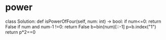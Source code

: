 # power
class Solution:
    def isPowerOfFour(self, num: int) -> bool:
      if num<=0:
          return False
          if num and num-1 !=0:
              return False
              b=bin(num)[::-1]
              p=b.index("1")
              return p*2==0
